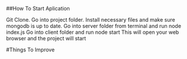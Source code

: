 ##How To Start Aplication

Git Clone.
Go into project folder.
Install necessary files and make sure mongodb is up to date.
Go into server folder from terminal and run node index.js
Go into client folder and run node start
This will open your web browser and the project will start

#Things To Improve

